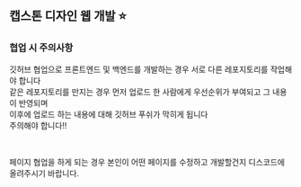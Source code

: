 ## 캡스톤 디자인 웹 개발 ⭐️

### 협업 시 주의사항

깃허브 협업으로 프론트엔드 및 백엔드를 개발하는 경우 서로 다른 레포지토리를 작업해야 합니다 <br />
같은 레포지토리를 만지는 경우 먼저 업로드 한 사람에게 우선순위가 부여되고 그 내용이 반영되며 <br />
이후에 업로드 하는 내용에 대해 깃허브 푸쉬가 막히게 됩니다 <br />
주의해야 합니다!! <br />

<br />

페이지 협업을 하게 되는 경우 본인이 어떤 페이지를 수정하고 개발할건지 디스코드에 올려주시기 바랍니다.<br />

<!--

**Here are some ideas to get you started:**

🙋‍♀️ A short introduction - what is your organization all about?
🌈 Contribution guidelines - how can the community get involved?
👩‍💻 Useful resources - where can the community find your docs? Is there anything else the community should know?
🍿 Fun facts - what does your team eat for breakfast?
🧙 Remember, you can do mighty things with the power of [Markdown](https://docs.github.com/github/writing-on-github/getting-started-with-writing-and-formatting-on-github/basic-writing-and-formatting-syntax)
-->
